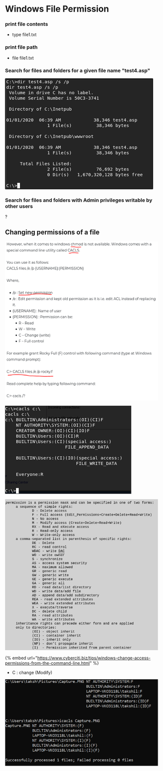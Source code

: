 # Windows File Permission

### print file contents

* type file1.txt

### print file path

* file file1.txt

### Search for files and folders for a given file name "test4.asp"

![](../../.gitbook/assets/image%20%2883%29.png)

### Search for files and folders with Admin privileges writable by other users

?

## Changing permissions of a file

![](../../.gitbook/assets/image%20%2847%29.png)

![](../../.gitbook/assets/image%20%2872%29.png)

![](../../.gitbook/assets/image%20%2891%29.png)

{% embed url="https://www.cyberciti.biz/tips/windows-change-access-permissions-from-the-command-line.html" %}

* C : change \(Modify\)



![newer versions of Windows](../../.gitbook/assets/image%20%2856%29.png)



## 

